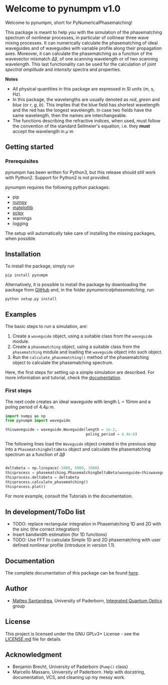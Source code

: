# Welcome to pynumpm v1.0

Welcome to pynumpm, short for PyNumericalPhasematching! 

This package is meant to help you with the simulation of the phasematching spectrum of nonlinear processes, in 
particular of collinear three wave mixing processes. It can numerically calculate the phasematching of ideal waveguides
and of waveguides with variable profile along their propagation axes. Moreover, it can calculate the phasematching
as a function of the wavevector mismatch $\Delta\beta$, of one scanning wavelength or of two scanning wavelength. 
This last functionality can be used for the calculation of *joint spectral amplitude* and *intensity* spectra and 
properties.

**Notes**
* All physical quantities in this package are expressed in SI units (m, s, Hz).
* In this package, the wavelengths are usually denoted as *red*, *green* and *blue* (or *r*, *g*, *b*). This implies 
that the blue field has shortest wavelength and the red has the longest wavelength. In case two fields have the same
wavelength, then the names are interchangeable.
* The functions describing the refractive indices, when used, must follow the convention of the standard Sellmeier's 
equation, i.e. they **must** accept the wavelength in $\mu$ m    

## Getting started

### Prerequisites
pynumpm has been written for Python3, but this release should still work with Python2. 
Support for Python2 is not provided.

pynumpm requires the following python packages:
    
* pip
* [numpy](http://www.numpy.org/)    
* [matplotlib](https://matplotlib.org)
* [scipy](https://www.scipy.org/)
* warnings
* logging
   
The setup will automatically take care of installing the missing packages, when possible.   

## Installation
To install the package, simply run 

`pip install pynumpm`

Alternatively, it is possible to install the package by downloading the package from [GitHub](https://github.com/mattsantand/pynumericalphasematching)
and, in the folder *pynumericalphasematching*, run

`python setup.py install`

## Examples 

The basic steps to run a simulation, are:

1. Create a `waveguide` object, using a suitable class from the `waveguide` module.
2. Create a `phasematching` object, using a suitable class from the `phasematching` module and loading the `waveguide` 
object into such object.
3. Run the `calculate_phasematching()` method of the phasematching object to calculate the phasematching spectrum.

Here, the first steps for setting up a simple simulation are described. For more information and tutorial, check the 
[documentation](https://pynumericalphasematching.readthedocs.io/en/latest/). 

### First steps
The next code creates an ideal waveguide with length L = 10mm and a poling period of 4.4$\mu$ m.
```python
import numpy as np
from pynumpm import waveguide

thiswaveguide = waveguide.Waveguide(length = 1e-2,
                                    poling_period = 4.4e-6)                                          
``` 

The following lines load the `Waveguide` object created in the previous step into a `PhasematchingDeltaBeta` object and 
calculate the phasematching spectrum as a function of $\Delta\beta$
```python  

deltabeta = np.linspace(-5000, 5000, 1000)
thisprocess = phasematching.PhasematchingDeltaBeta(waveguide=thiswaveguide)
thisprocess.deltabeta = deltabeta
thisprocess.calculate_phasematching()
thisprocess.plot()
```

For more example, consult the Tutorials in the documentation.


## In development/ToDo list

* TODO: replace rectangular integration in Phasematching 1D and 2D with the sinc (the correct integration)
* Insert bandwidth estimation (for 1D functions)
* TODO: Use FFT to calculate Simple 1D and 2D phasematching with user defined nonlinear profile
  (introduce in version 1.1).


## Documentation
The complete documentation of this package can be found [here](https://pynumericalphasematching.readthedocs.io/en/latest/).


## Author

* [Matteo Santandrea](mailto:mattsantand@gmail.com), University of Paderborn, [Integrated Quantum Optics](https://physik.uni-paderborn.de/silberhorn/) group

## License 

This project is licensed under the GNU GPLv3+ License - see the [LICENSE.md](LICENSE.md) file for details

## Acknowledgment
* Benjamin Brecht, University of Paderborn (`Pump()` class)
* Marcello Massaro, University of Paderborn. Help with docstring, documentation, VCS, and cleaning up my messy work.